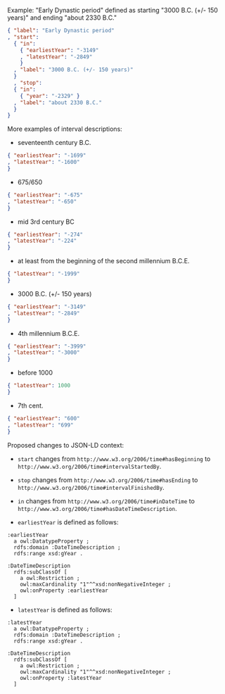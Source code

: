 Example: "Early Dynastic period" defined as starting "3000 B.C. (+/- 150 years)" and ending "about 2330 B.C."

```json
{ "label": "Early Dynastic period"
, "start":
  { "in":
    { "earliestYear": "-3149"
    , "latestYear": "-2849"
    }
  , "label": "3000 B.C. (+/- 150 years)"
  }
  , "stop":
  { "in":
    { "year": "-2329" }
  , "label": "about 2330 B.C."
  }
}
```

More examples of interval descriptions:

* seventeenth century B.C.
```json
{ "earliestYear": "-1699"
, "latestYear": "-1600"
}
```

* 675/650
```json
{ "earliestYear": "-675"
, "latestYear": "-650"
}
```

* mid 3rd century BC
```json
{ "earliestYear": "-274"
, "latestYear": "-224"
}
```

* at least from the beginning of the second millennium B.C.E.
```json
{ "latestYear": "-1999"
}
```

* 3000 B.C. (+/- 150 years)
```json
{ "earliestYear": "-3149"
, "latestYear": "-2849"
}
```

* 4th millennium B.C.E.
```json
{ "earliestYear": "-3999"
, "latestYear": "-3000"
}
```

* before 1000
```json
{ "latestYear": 1000
}
```

* 7th cent.
```json
{ "earliestYear": "600"
, "latestYear": "699"
}
```

Proposed changes to JSON-LD context:

* `start` changes from `http://www.w3.org/2006/time#hasBeginning` to `http://www.w3.org/2006/time#intervalStartedBy`.

* `stop` changes from `http://www.w3.org/2006/time#hasEnding` to `http://www.w3.org/2006/time#intervalFinishedBy`.

* `in` changes from `http://www.w3.org/2006/time#inDateTime` to `http://www.w3.org/2006/time#hasDateTimeDescription`.

* `earliestYear` is defined as follows:
```
:earliestYear
  a owl:DatatypeProperty ;
  rdfs:domain :DateTimeDescription ;
  rdfs:range xsd:gYear .

:DateTimeDescription
  rdfs:subClassOf [
    a owl:Restriction ;
    owl:maxCardinality "1"^^xsd:nonNegativeInteger ;
    owl:onProperty :earliestYear
  ]
```

* `latestYear` is defined as follows:
```
:latestYear
  a owl:DatatypeProperty ;
  rdfs:domain :DateTimeDescription ;
  rdfs:range xsd:gYear .

:DateTimeDescription
  rdfs:subClassOf [
    a owl:Restriction ;
    owl:maxCardinality "1"^^xsd:nonNegativeInteger ;
    owl:onProperty :latestYear
  ]
```

